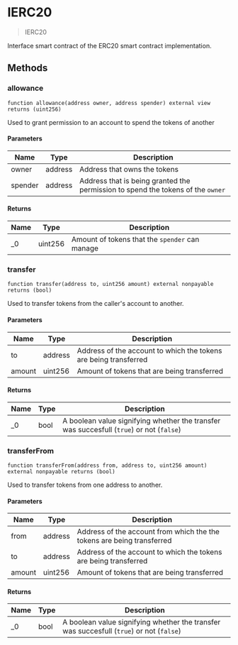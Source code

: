 # IERC20

> IERC20

Interface smart contract of the ERC20 smart contract implementation.

## Methods

### allowance

```solidity
function allowance(address owner, address spender) external view returns (uint256)
```

Used to grant permission to an account to spend the tokens of another

#### Parameters

| Name    | Type    | Description                                                                     |
| ------- | ------- | ------------------------------------------------------------------------------- |
| owner   | address | Address that owns the tokens                                                    |
| spender | address | Address that is being granted the permission to spend the tokens of the `owner` |

#### Returns

| Name | Type    | Description                                    |
| ---- | ------- | ---------------------------------------------- |
| \_0  | uint256 | Amount of tokens that the `spender` can manage |

### transfer

```solidity
function transfer(address to, uint256 amount) external nonpayable returns (bool)
```

Used to transfer tokens from the caller's account to another.

#### Parameters

| Name   | Type    | Description                                                      |
| ------ | ------- | ---------------------------------------------------------------- |
| to     | address | Address of the account to which the tokens are being transferred |
| amount | uint256 | Amount of tokens that are being transferred                      |

#### Returns

| Name | Type | Description                                                                              |
| ---- | ---- | ---------------------------------------------------------------------------------------- |
| \_0  | bool | A boolean value signifying whether the transfer was succesfull (`true`) or not (`false`) |

### transferFrom

```solidity
function transferFrom(address from, address to, uint256 amount) external nonpayable returns (bool)
```

Used to transfer tokens from one address to another.

#### Parameters

| Name   | Type    | Description                                                            |
| ------ | ------- | ---------------------------------------------------------------------- |
| from   | address | Address of the account from which the the tokens are being transferred |
| to     | address | Address of the account to which the tokens are being transferred       |
| amount | uint256 | Amount of tokens that are being transferred                            |

#### Returns

| Name | Type | Description                                                                              |
| ---- | ---- | ---------------------------------------------------------------------------------------- |
| \_0  | bool | A boolean value signifying whether the transfer was succesfull (`true`) or not (`false`) |
